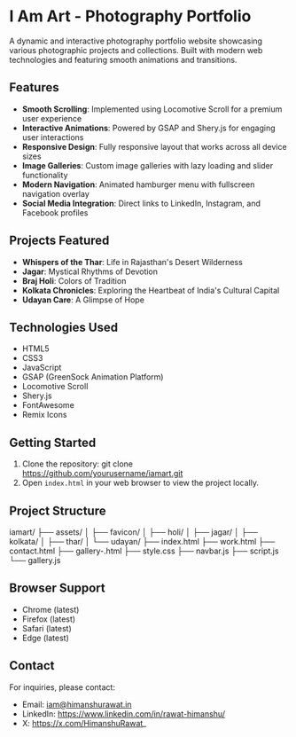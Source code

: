 # I Am Art - Photography Portfolio

A dynamic and interactive photography portfolio website showcasing various photographic projects and collections. Built with modern web technologies and featuring smooth animations and transitions.

## Features

- **Smooth Scrolling**: Implemented using Locomotive Scroll for a premium user experience
- **Interactive Animations**: Powered by GSAP and Shery.js for engaging user interactions
- **Responsive Design**: Fully responsive layout that works across all device sizes
- **Image Galleries**: Custom image galleries with lazy loading and slider functionality
- **Modern Navigation**: Animated hamburger menu with fullscreen navigation overlay
- **Social Media Integration**: Direct links to LinkedIn, Instagram, and Facebook profiles

## Projects Featured

- **Whispers of the Thar**: Life in Rajasthan's Desert Wilderness
- **Jagar**: Mystical Rhythms of Devotion
- **Braj Holi**: Colors of Tradition
- **Kolkata Chronicles**: Exploring the Heartbeat of India's Cultural Capital
- **Udayan Care**: A Glimpse of Hope

## Technologies Used

- HTML5
- CSS3
- JavaScript
- GSAP (GreenSock Animation Platform)
- Locomotive Scroll
- Shery.js
- FontAwesome
- Remix Icons

## Getting Started

1. Clone the repository: git clone https://github.com/yourusername/iamart.git
2. Open `index.html` in your web browser to view the project locally.

## Project Structure

iamart/
├── assets/
│ ├── favicon/
│ ├── holi/
│ ├── jagar/
│ ├── kolkata/
│ ├── thar/
│ └── udayan/
├── index.html
├── work.html
├── contact.html
├── gallery-.html
├── style.css
├── navbar.js
├── script.js
└── gallery.js

## Browser Support

- Chrome (latest)
- Firefox (latest)
- Safari (latest)
- Edge (latest)

## Contact

For inquiries, please contact:
- Email: iam@himanshurawat.in
- LinkedIn: https://www.linkedin.com/in/rawat-himanshu/
- X: https://x.com/HimanshuRawat_
